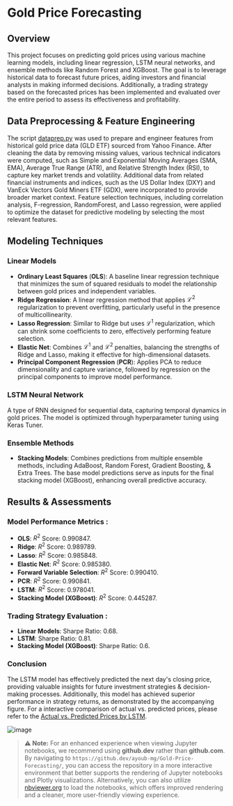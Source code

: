 # Gold Price Forecasting

## Overview

This project focuses on predicting gold prices using various machine learning models, including linear regression, LSTM neural networks, and ensemble methods like Random Forest and XGBoost. The goal is to leverage historical data to forecast future prices, aiding investors and financial analysts in making informed decisions. Additionally, a trading strategy based on the forecasted prices has been implemented and evaluated over the entire period to assess its effectiveness and profitability.

## Data Preprocessing & Feature Engineering

The script [dataprep.py](./dataprep.py) was used to prepare and engineer features from historical gold price data (GLD ETF) sourced from Yahoo Finance. After cleaning the data by removing missing values, various technical indicators were computed, such as Simple and Exponential Moving Averages (SMA, EMA), Average True Range (ATR), and Relative Strength Index (RSI), to capture key market trends and volatility. Additional data from related financial instruments and indices, such as the US Dollar Index (DXY) and VanEck Vectors Gold Miners ETF (GDX), were incorporated to provide broader market context. Feature selection techniques, including correlation analysis, F-regression, RandomForest, and Lasso regression, were applied to optimize the dataset for predictive modeling by selecting the most relevant features.

## Modeling Techniques

### Linear Models

+ **Ordinary Least Squares** (**OLS**): A baseline linear regression technique that minimizes the sum of squared residuals to model the relationship between gold prices and independent variables.
+ **Ridge Regression**: A linear regression method that applies $\mathcal L^2$ regularization to prevent overfitting, particularly useful in the presence of multicollinearity.
+ **Lasso Regression**: Similar to Ridge but uses $\mathcal L^1$ regularization, which can shrink some coefficients to zero, effectively performing feature selection.
+ **Elastic Net**: Combines $\mathcal L^1$ and $\mathcal L^2$ penalties, balancing the strengths of Ridge and Lasso, making it effective for high-dimensional datasets.
+ **Principal Component Regression** (**PCR**): Applies PCA to reduce dimensionality and capture variance, followed by regression on the principal components to improve model performance.

### LSTM Neural Network

A type of RNN designed for sequential data, capturing temporal dynamics in gold prices. The model is optimized through hyperparameter tuning using Keras Tuner.

### Ensemble Methods

+ **Stacking Models**: Combines predictions from multiple ensemble methods, including AdaBoost, Random Forest, Gradient Boosting, & Extra Trees. The base model predictions serve as inputs for the final stacking model (XGBoost), enhancing overall predictive accuracy.


## Results & Assessments

### Model Performance Metrics :

- **OLS**: $R^2$ Score: 0.990847.
- **Ridge**: $R^2$ Score: 0.989789.
- **Lasso**: $R^2$ Score: 0.985848.
- **Elastic Net**: $R^2$ Score: 0.985380.
- **Forward Variable Selection**: $R^2$ Score: 0.990410.
- **PCR**: $R^2$ Score: 0.990841.
- **LSTM**: $R^2$ Score: 0.978041.
- **Stacking Model (XGBoost)**: $R^2$ Score: 0.445287.

### Trading Strategy Evaluation :

- **Linear Models**: Sharpe Ratio: 0.68.
- **LSTM**: Sharpe Ratio: 0.81.
- **Stacking Model (XGBoost)**: Sharpe Ratio: 0.6.
  
### Conclusion

The LSTM model has effectively predicted the next day's closing price, providing valuable insights for future investment strategies & decision-making processes. Additionally, this model has achieved superior performance in strategy returns, as demonstrated by the accompanying figure. For a interactive comparison of actual vs. predicted prices, please refer to the [Actual vs. Predicted Prices by LSTM](./LSTM.html).

![image](https://github.com/user-attachments/assets/b9b8ddb5-f1fd-4b26-95e2-f888f693bf32)


> **⚠️ Note:** For an enhanced experience when viewing Jupyter notebooks, we recommend using **github.dev** rather than **github.com**. By navigating to `https://github.dev/ayoub-mg/Gold-Price-Forecasting/`, you can access the repository in a more interactive environment that better supports the rendering of Jupyter notebooks and Plotly visualizations. Alternatively, you can also utilize [nbviewer.org](https://nbviewer.org/) to load the notebooks, which offers improved rendering and a cleaner, more user-friendly viewing experience.
